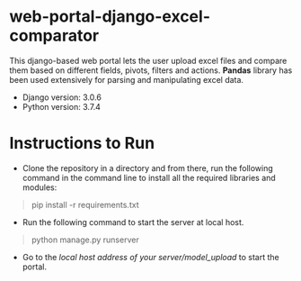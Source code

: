 # web-portal-django-excel-comparator
This django-based web portal lets the user upload excel files and compare them based on different fields, pivots, filters and actions. **Pandas** library has been used extensively for parsing and manipulating excel data.
  - Django version: 3.0.6
  - Python version: 3.7.4
# Instructions to Run
- Clone the repository in a directory and from there, run the following command in the command line to install all the required libraries and modules:
> pip install -r requirements.txt 
- Run the following command to start the server at local host.
> python manage.py runserver
- Go to the *local host address of your server/model_upload* to start the portal.
